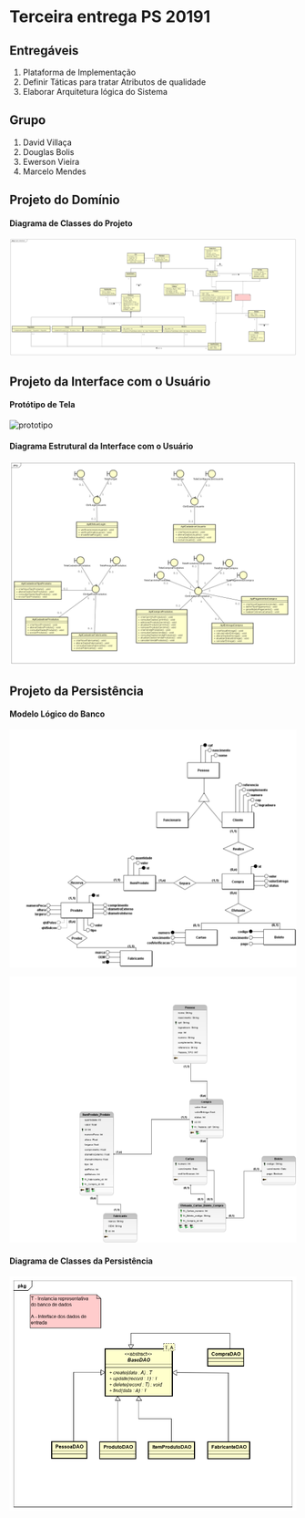 ﻿# Terceira entrega  PS 20191

## Entregáveis
1. Plataforma de Implementação
2. Definir Táticas para tratar Atributos de qualidade
3. Elaborar Arquitetura lógica do Sistema

## Grupo
1. David Villaça
2. Douglas Bolis
3. Ewerson Vieira
4. Marcelo Mendes

## Projeto do Domínio

#### Diagrama de Classes do Projeto

![diagrama](/imagens/projetoDetalhado.jpg)

## Projeto da Interface com o Usuário

#### Protótipo de Tela

![prototipo]()

#### Diagrama Estrutural da Interface com o Usuário

![diagrama](imagens/diagramStructureUserInterface.png)

## Projeto da Persistência

#### Modelo Lógico do Banco

![modelo](imagens/ps_bd.png)

![modelo](imagens/ps_logico.png)

#### Diagrama de Classes da Persistência

![diagrama](imagens/persistencia_dao.png)
